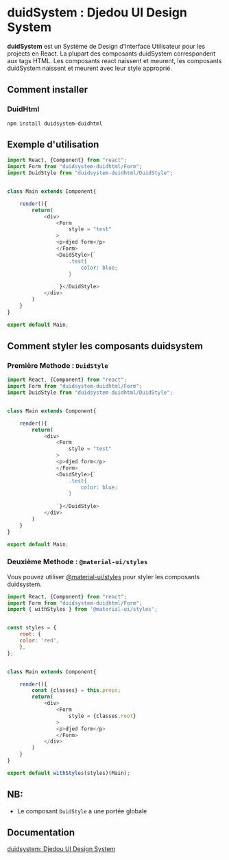 # duidSystem : Djedou UI Design System
  
  __duidSystem__ est un Système de Design d'Interface Utilisateur pour les projects en React. La plupart des composants duidSystem correspondent aux tags HTML. Les composants react naissent et meurent, les composants duidSystem naissent et meurent avec leur style approprié.

## Comment installer  

### DuidHtml  

`npm install duidsystem-duidhtml`  

## Exemple d'utilisation

```  javascript
import React, {Component} from "react";
import Form from "duidsystem-duidhtml/Form";
import DuidStyle from "duidsystem-duidhtml/DuidStyle";


class Main extends Component{

    render(){ 
        return(
            <div>
                <Form 
                    style = "test"
                >
                <p>djed form</p> 
                </Form>
                <DuidStyle>{`
                    .test{
                        color: blue;
                    }
                    
                `}</DuidStyle>
            </div>
        )
    }
}

export default Main;

```  

## Comment styler les composants duidsystem  

### Première Methode : `DuidStyle`  
  

```  javascript
import React, {Component} from "react";
import Form from "duidsystem-duidhtml/Form";
import DuidStyle from "duidsystem-duidhtml/DuidStyle";


class Main extends Component{

    render(){ 
        return(
            <div>
                <Form 
                    style = "test"
                >
                <p>djed form</p> 
                </Form>
                <DuidStyle>{`
                    .test{
                        color: blue;
                    }
                    
                `}</DuidStyle>
            </div>
        )
    }
}

export default Main;

```  

### Deuxième Methode : `@material-ui/styles`  

Vous pouvez utiliser [@material-ui/styles](https://material-ui.com/fr/styles/basics/) pour styler les composants duidsystem.

 

```  javascript
import React, {Component} from "react";
import Form from "duidsystem-duidhtml/Form";
import { withStyles } from '@material-ui/styles';


const styles = {
    root: {
    color: 'red',
    },
};


class Main extends Component{

    render(){ 
        const {classes} = this.props;
        return(
            <div>
                <Form 
                    style = {classes.root}
                >
                <p>djed form</p> 
                </Form>
            </div>
        )
    }
}

export default withStyles(styles)(Main);

```  

 ## NB:  
  
 * Le composant `DuidStyle` a une portée globale  
 
## Documentation
[duidsystem: Djedou UI Design System](https://djedou.github.io/duidsystem/)
